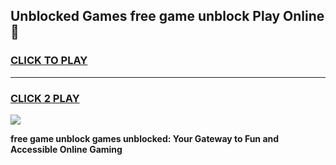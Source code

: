
## Unblocked Games free game unblock Play Online 👋
<h3>
<a href="https://news.freeplayer.one?title=free_game_unblock&ref=17F">CLICK TO PLAY</a></h3>
<hr>

<h3>
<a href="https://news.freeplayer.one?title=free_game_unblock&ref=17F">CLICK 2 PLAY</a>
  
</h3>

<a href="https://news.freeplayer.one?title=free_game_unblock&ref=17F/"><img src="https://clearcache.store/games.png"></a>


**free game unblock games unblocked: Your Gateway to Fun and Accessible Online Gaming**
